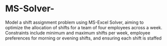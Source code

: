 # MS-Solver-
Model a shift assignment problem using MS-Excel Solver, aiming to optimize the allocation of shifts for a team of four employees across a week. Constraints include minimum and maximum shifts per week, employee preferences for morning or evening shifts, and ensuring each shift is staffed
